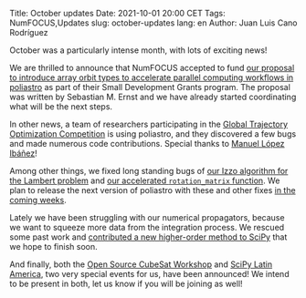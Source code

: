 Title: October updates
Date: 2021-10-01 20:00 CET
Tags: NumFOCUS,Updates
slug: october-updates
lang: en
Author: Juan Luis Cano Rodríguez

October was a particularly intense month, with lots of exciting news!

We are thrilled to announce that NumFOCUS accepted to fund
[our proposal to introduce array orbit types
to accelerate parallel computing workflows in poliastro](https://github.com/poliastro/documents/blob/master/numfocus-sdg-2021-r3.md)
as part of their Small Development Grants program.
The proposal was written by Sebastian M. Ernst
and we have already started coordinating what will be the next steps.

In other news, a team of researchers participating in the
[Global Trajectory Optimization Competition](https://sophia.estec.esa.int/gtoc_portal/)
is using poliastro,
and they discovered a few bugs and made numerous code contributions.
Special thanks to [Manuel López Ibáñez](http://lopez-ibanez.eu)!

Among other things, we fixed long standing bugs of
[our Izzo algorithm for the Lambert problem](https://github.com/poliastro/poliastro/issues/1362)
and [our accelerated `rotation_matrix` function](https://github.com/poliastro/poliastro/issues/1360).
We plan to release the next version of poliastro
with these and other fixes
[in the coming weeks](https://github.com/poliastro/poliastro/pull/1348).

Lately we have been struggling with our numerical propagators,
because we want to squeeze more data from the integration process.
We rescued some past work
and [contributed a new higher-order method to SciPy](https://github.com/scipy/scipy/pull/14956)
that we hope to finish soon.

And finally, both the [Open Source CubeSat Workshop](https://events.libre.space/event/5/abstracts/)
and [SciPy Latin America](https://www.scipy.lat/conf/2021/),
two very special events for us,
have been announced!
We intend to be present in both, let us know if you will be joining as well!
